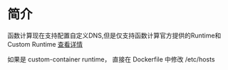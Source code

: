 # 简介

函数计算现在支持配置自定义DNS,但是仅支持函数计算官方提供的Runtime和Custom Runtime [查看详情](https://help.aliyun.com/document_detail/359904.html) 

如果是 custom-container runtime， 直接在 Dockerfile 中修改 /etc/hosts

